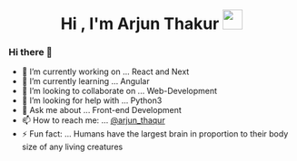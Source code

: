 <h1 align="center"><b>Hi , I'm Arjun Thakur </b><img src="https://media.giphy.com/media/hvRJCLFzcasrR4ia7z/giphy.gif" width="35"></h1>

### Hi there 👋


- 🔭 I’m currently working on ... React and Next
- 🌱 I’m currently learning ... Angular
- 👯 I’m looking to collaborate on ... Web-Development
- 🤔 I’m looking for help with ... Python3
- 💬 Ask me about ... Front-end Development
- 📫 How to reach me: ... [@arjun_thaqur](https://www.instagram.com/arjun_thaqur/)
- ⚡ Fun fact: ... Humans have the largest brain in proportion to their body size of any living creatures


